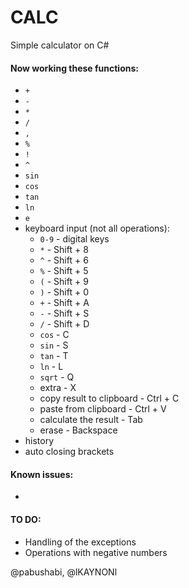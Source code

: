# CALC

Simple calculator on C#

#### Now working these functions:

* `+`
* `-`
* `*`
* `/`
* `,`
* `%`
* `!`
* `^`
* `sin`
* `cos`
* `tan` 
* `ln`
* `e`
* keyboard input (not all operations):
	* `0-9` - digital keys
	* `*` - Shift + 8
	* `^` - Shift + 6
	* `%` - Shift + 5
	* `(` - Shift + 9
	* `)` - Shift + 0
	* `+` - Shift + A
	* `-` - Shift + S
	* `/` - Shift + D
	* `cos` - C
	* `sin` - S
	* `tan` - T
	* `ln` - L
	* `sqrt` - Q
	* extra - X
	* copy result to clipboard - Ctrl + C
	* paste from clipboard - Ctrl + V
	* calculate the result - Tab
	* erase - Backspace
* history
* auto closing brackets

#### Known issues: 
* 

#### TO DO:
* Handling of the exceptions
* Operations with negative numbers

@pabushabi, @lKAYNONl